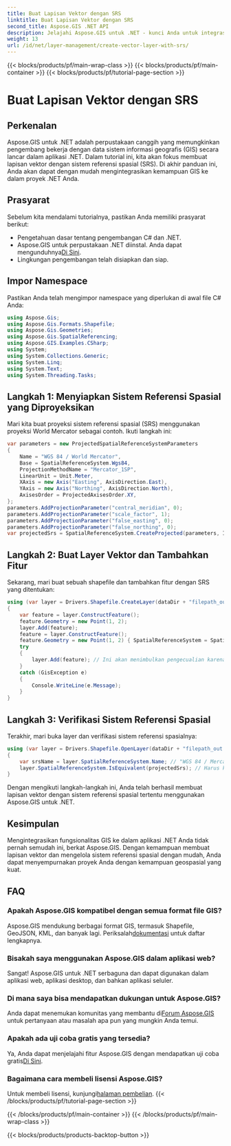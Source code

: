 ```yaml
---
title: Buat Lapisan Vektor dengan SRS
linktitle: Buat Lapisan Vektor dengan SRS
second_title: Aspose.GIS .NET API
description: Jelajahi Aspose.GIS untuk .NET - kunci Anda untuk integrasi GIS yang lancar. Buat lapisan vektor dengan mudah menggunakan sistem referensi spasial tertentu. Unduh sekarang!
weight: 13
url: /id/net/layer-management/create-vector-layer-with-srs/
---
```


{{< blocks/products/pf/main-wrap-class >}}
{{< blocks/products/pf/main-container >}}
{{< blocks/products/pf/tutorial-page-section >}}

# Buat Lapisan Vektor dengan SRS

## Perkenalan
Aspose.GIS untuk .NET adalah perpustakaan canggih yang memungkinkan pengembang bekerja dengan data sistem informasi geografis (GIS) secara lancar dalam aplikasi .NET. Dalam tutorial ini, kita akan fokus membuat lapisan vektor dengan sistem referensi spasial (SRS). Di akhir panduan ini, Anda akan dapat dengan mudah mengintegrasikan kemampuan GIS ke dalam proyek .NET Anda.
## Prasyarat
Sebelum kita mendalami tutorialnya, pastikan Anda memiliki prasyarat berikut:
- Pengetahuan dasar tentang pengembangan C# dan .NET.
-  Aspose.GIS untuk perpustakaan .NET diinstal. Anda dapat mengunduhnya[Di Sini](https://releases.aspose.com/gis/net/).
- Lingkungan pengembangan telah disiapkan dan siap.
## Impor Namespace
Pastikan Anda telah mengimpor namespace yang diperlukan di awal file C# Anda:
```csharp
using Aspose.Gis;
using Aspose.Gis.Formats.Shapefile;
using Aspose.Gis.Geometries;
using Aspose.Gis.SpatialReferencing;
using Aspose.GIS.Examples.CSharp;
using System;
using System.Collections.Generic;
using System.Linq;
using System.Text;
using System.Threading.Tasks;
```
## Langkah 1: Menyiapkan Sistem Referensi Spasial yang Diproyeksikan
Mari kita buat proyeksi sistem referensi spasial (SRS) menggunakan proyeksi World Mercator sebagai contoh. Ikuti langkah ini:
```csharp
var parameters = new ProjectedSpatialReferenceSystemParameters
{
    Name = "WGS 84 / World Mercator",
    Base = SpatialReferenceSystem.Wgs84,
    ProjectionMethodName = "Mercator_1SP",
    LinearUnit = Unit.Meter,
    XAxis = new Axis("Easting", AxisDirection.East),
    YAxis = new Axis("Northing", AxisDirection.North),
    AxisesOrder = ProjectedAxisesOrder.XY,
};
parameters.AddProjectionParameter("central_meridian", 0);
parameters.AddProjectionParameter("scale_factor", 1);
parameters.AddProjectionParameter("false_easting", 0);
parameters.AddProjectionParameter("false_northing", 0);
var projectedSrs = SpatialReferenceSystem.CreateProjected(parameters, Identifier.Epsg(3395));
```
## Langkah 2: Buat Layer Vektor dan Tambahkan Fitur
Sekarang, mari buat sebuah shapefile dan tambahkan fitur dengan SRS yang ditentukan:
```csharp
using (var layer = Drivers.Shapefile.CreateLayer(dataDir + "filepath_out.shp", new ShapefileOptions(), projectedSrs))
{
    var feature = layer.ConstructFeature();
    feature.Geometry = new Point(1, 2);
    layer.Add(feature);
    feature = layer.ConstructFeature();
    feature.Geometry = new Point(1, 2) { SpatialReferenceSystem = SpatialReferenceSystem.Nad83 };
    try
    {
        layer.Add(feature); // Ini akan menimbulkan pengecualian karena geometri memiliki SRS yang berbeda
    }
    catch (GisException e)
    {
        Console.WriteLine(e.Message);
    }
}
```
## Langkah 3: Verifikasi Sistem Referensi Spasial
Terakhir, mari buka layer dan verifikasi sistem referensi spasialnya:
```csharp
using (var layer = Drivers.Shapefile.OpenLayer(dataDir + "filepath_out.shp"))
{
    var srsName = layer.SpatialReferenceSystem.Name; // "WGS 84 / Mercator Dunia"
    layer.SpatialReferenceSystem.IsEquivalent(projectedSrs); // Harus kembali benar
}
```
Dengan mengikuti langkah-langkah ini, Anda telah berhasil membuat lapisan vektor dengan sistem referensi spasial tertentu menggunakan Aspose.GIS untuk .NET.
## Kesimpulan
Mengintegrasikan fungsionalitas GIS ke dalam aplikasi .NET Anda tidak pernah semudah ini, berkat Aspose.GIS. Dengan kemampuan membuat lapisan vektor dan mengelola sistem referensi spasial dengan mudah, Anda dapat menyempurnakan proyek Anda dengan kemampuan geospasial yang kuat.
## FAQ
### Apakah Aspose.GIS kompatibel dengan semua format file GIS?
 Aspose.GIS mendukung berbagai format GIS, termasuk Shapefile, GeoJSON, KML, dan banyak lagi. Periksalah[dokumentasi](https://reference.aspose.com/gis/net/) untuk daftar lengkapnya.
### Bisakah saya menggunakan Aspose.GIS dalam aplikasi web?
Sangat! Aspose.GIS untuk .NET serbaguna dan dapat digunakan dalam aplikasi web, aplikasi desktop, dan bahkan aplikasi seluler.
### Di mana saya bisa mendapatkan dukungan untuk Aspose.GIS?
 Anda dapat menemukan komunitas yang membantu di[Forum Aspose.GIS](https://forum.aspose.com/c/gis/33) untuk pertanyaan atau masalah apa pun yang mungkin Anda temui.
### Apakah ada uji coba gratis yang tersedia?
 Ya, Anda dapat menjelajahi fitur Aspose.GIS dengan mendapatkan uji coba gratis[Di Sini](https://releases.aspose.com/).
### Bagaimana cara membeli lisensi Aspose.GIS?
 Untuk membeli lisensi, kunjungi[halaman pembelian](https://purchase.aspose.com/buy).
{{< /blocks/products/pf/tutorial-page-section >}}

{{< /blocks/products/pf/main-container >}}
{{< /blocks/products/pf/main-wrap-class >}}

{{< blocks/products/products-backtop-button >}}
